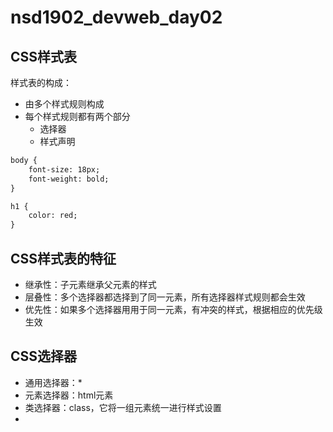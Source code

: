 # nsd1902_devweb_day02

## CSS样式表

样式表的构成：

- 由多个样式规则构成
- 每个样式规则都有两个部分
  - 选择器
  - 样式声明

```html
body {
    font-size: 18px;
	font-weight: bold;
}

h1 {
	color: red;
}
```

## CSS样式表的特征

- 继承性：子元素继承父元素的样式
- 层叠性：多个选择器都选择到了同一元素，所有选择器样式规则都会生效
- 优先性：如果多个选择器用用于同一元素，有冲突的样式，根据相应的优先级生效

## CSS选择器

- 通用选择器：\*
- 元素选择器：html元素
- 类选择器：class，它将一组元素统一进行样式设置
- 













